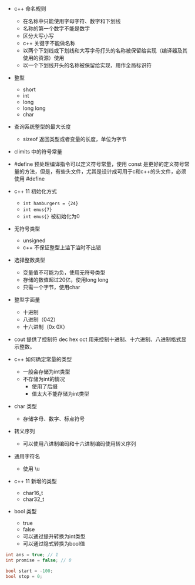 * c++ 命名规则
    * 在名称中只能使用字母字符、数字和下划线
    * 名称的第一个数字不能是数字
    * 区分大写小写
    * c++ 关键字不能做名称
    * 以两个下划线或下划线和大写字母打头的名称被保留给实现（编译器及其使用的资源）使用
    * 以一个下划线开头的名称被保留给实现，用作全局标识符

* 整型
    * short
    * int
    * long
    * long long
    * char

* 查询系统整型的最大长度
    * sizeof 返回类型或者变量的长度，单位为字节

* climits 中的符号常量

* #define 预处理编译指令可以定义符号常量，使用 const 是更好的定义符号常量的方法，但是，有些头文件，尤其是设计成可用于c和c++的头文件，必须使用 #define

* c++ 11 初始化方式
    * `int hamburgers = {24}`
    * `int emus{7}`
    * `int emus{}` 被初始化为0

* 无符号类型
    * unsigned
    * c++ 不保证整型上溢下溢时不出错

* 选择整数类型
    * 变量值不可能为负，使用无符号类型
    * 存储的数值超过20亿，使用long long
    * 只需一个字节，使用char

* 整型字面量
    * 十进制
    * 八进制（042）
    * 十六进制（0x 0X）

* cout 提供了控制符 dec hex oct 用来控制十进制、十六进制、八进制格式显示整数。

* c++ 如何确定常量的类型
    * 一般会存储为int类型
    * 不存储为int的情况
        * 使用了后缀
        * 值太大不能存储为int类型

* char 类型
    * 存储字母、数字、标点符号

* 转义序列
    * 可以使用八进制编码和十六进制编码使用转义序列

* 通用字符名
    * 使用 \u

* c++ 11 新增的类型
    * char16_t
    * char32_t

* bool 类型
    * true
    * false
    * 可以通过提升转换为int类型
    * 可以通过隐式转换为bool值

```c++
int ans = true; // 1
int promise = false; // 0

bool start = -100;
bool stop = 0;
```
